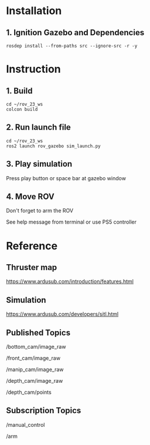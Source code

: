 # Installation

## 1. Ignition Gazebo and Dependencies

```
rosdep install --from-paths src --ignore-src -r -y
```

# Instruction

## 1. Build

```
cd ~/rov_23_ws
colcon build
```

## 2. Run launch file

```
cd ~/rov_23_ws
ros2 launch rov_gazebo sim_launch.py
```

## 3. Play simulation

Press play button or space bar at gazebo window

## 4. Move ROV

Don't forget to arm the ROV

See help message from terminal or use PS5 controller

# Reference

## Thruster map

https://www.ardusub.com/introduction/features.html

## Simulation

https://www.ardusub.com/developers/sitl.html

## Published Topics

/bottom_cam/image_raw

/front_cam/image_raw

/manip_cam/image_raw

/depth_cam/image_raw

/depth_cam/points

## Subscription Topics

/manual_control

/arm
